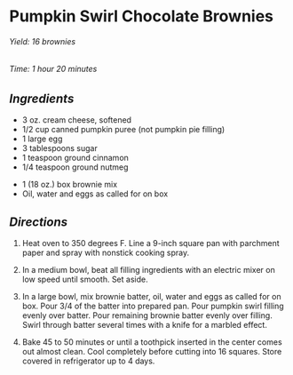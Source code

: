 # Pumpkin Swirl Chocolate Brownies

######  Yield: 16 brownies
######  Time: 1 hour 20 minutes

##  *Ingredients*
- 3 oz. cream cheese, softened
- 1/2 cup canned pumpkin puree (not pumpkin pie filling)
- 1 large egg
- 3 tablespoons sugar
- 1 teaspoon ground cinnamon
- 1/4 teaspoon ground nutmeg
<!---->
- 1 (18 oz.) box brownie mix
- Oil, water and eggs as called for on box

##  *Directions*
1. Heat oven to 350 degrees F. Line a 9-inch square pan with parchment paper and spray with nonstick cooking spray.

2. In a medium bowl, beat all filling ingredients with an electric mixer on low speed until smooth. Set aside.

3. In a large bowl, mix brownie batter, oil, water and eggs as called for on box. Pour 3/4 of the batter into prepared pan. Pour pumpkin swirl filling evenly over batter. Pour remaining brownie batter evenly over filling. Swirl through batter several times with a knife for a marbled effect.

4. Bake 45 to 50 minutes or until a toothpick inserted in the center comes out almost clean. Cool completely before cutting into 16 squares. Store covered in refrigerator up to 4 days.